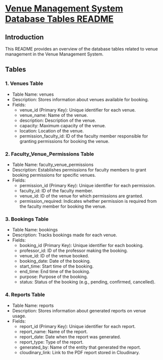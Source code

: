 [Venue Management System Database Tables README](https://drawsql.app/teams/coep-erp/diagrams/venues)
==============================================


Introduction
------------

This README provides an overview of the database tables related to venue management in the Venue Management System.

Tables
------

### 1\. Venues Table

-   Table Name: venues
-   Description: Stores information about venues available for booking.
-   Fields:
    -   venue_id (Primary Key): Unique identifier for each venue.
    -   venue_name: Name of the venue.
    -   description: Description of the venue.
    -   capacity: Maximum capacity of the venue.
    -   location: Location of the venue.
    -   permission_faculty_id: ID of the faculty member responsible for granting permissions for booking the venue.

### 2\. Faculty_Venue_Permissions Table

-   Table Name: faculty_venue_permissions
-   Description: Establishes permissions for faculty members to grant booking permissions for specific venues.
-   Fields:
    -   permission_id (Primary Key): Unique identifier for each permission.
    -   faculty_id: ID of the faculty member.
    -   venue_id: ID of the venue for which permissions are granted.
    -   permission_required: Indicates whether permission is required from the faculty member for booking the venue.

### 3\. Bookings Table

-   Table Name: bookings
-   Description: Tracks bookings made for each venue.
-   Fields:
    -   booking_id (Primary Key): Unique identifier for each booking.
    -   professor_id: ID of the professor making the booking.
    -   venue_id: ID of the venue booked.
    -   booking_date: Date of the booking.
    -   start_time: Start time of the booking.
    -   end_time: End time of the booking.
    -   purpose: Purpose of the booking.
    -   status: Status of the booking (e.g., pending, confirmed, cancelled).

### 4\. Reports Table

-   Table Name: reports
-   Description: Stores information about generated reports on venue usage.
-   Fields:
    -   report_id (Primary Key): Unique identifier for each report.
    -   report_name: Name of the report.
    -   report_date: Date when the report was generated.
    -   report_type: Type of the report.
    -   generated_by: Name of the entity that generated the report.
    -   cloudinary_link: Link to the PDF report stored in Cloudinary.